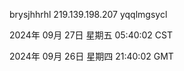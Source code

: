 brysjhhrhl 219.139.198.207 yqqlmgsycl

2024年 09月 27日 星期五 05:40:02 CST

2024年 09月 26日 星期四 21:40:02 GMT
